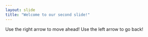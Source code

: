 ```yaml
---
layout: slide
title: "Welcome to our second slide!"
---
```

Use the right arrow to move ahead!
Use the left arrow to go back!
